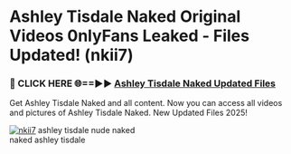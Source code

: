 # Ashley Tisdale Naked Original Videos 0nlyFans Leaked - Files Updated! (nkii7)

<h3>🔴 CLICK HERE 🌐==►► <a href="https://tinyurl.com/yckcrads" rel="nofollow">Ashley Tisdale Naked Updated Files</a></h3>

Get Ashley Tisdale Naked and all content. Now you can access all videos and pictures of Ashley Tisdale Naked. New Updated Files 2025!

[![nkii7](https://i.imgur.com/hpKpOFt.gif)](https://tinyurl.com/yckcrads)
ashley tisdale nude naked<br>
naked ashley tisdale